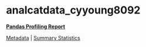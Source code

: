 # analcatdata_cyyoung8092

[**Pandas Profiling Report**](https://epistasislab.github.io/pmlb/profile/analcatdata_cyyoung8092.html)

[Metadata](metadata.yaml) | [Summary Statistics](summary_stats.tsv)

